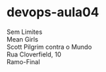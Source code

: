 # devops-aula04
Sem Limites<br/>
Mean Girls<br/>
Scott Pilgrim contra o Mundo<br/>
Rua Cloverfield, 10<br/>
Ramo-Final


